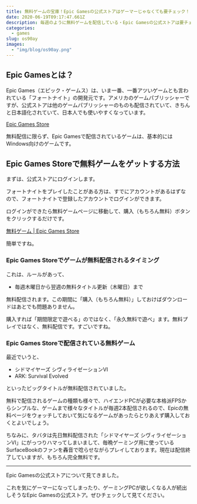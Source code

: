 ```yaml
---
title: 無料ゲームの宝庫！Epic Gamesの公式ストアはゲーマーじゃなくても要チェック！
date: 2020-06-19T09:17:47.661Z
description: 毎週のように無料ゲームを配信している・Epic Gamesの公式ストアは要チェック！Epic Gamesの特徴や無料ゲームの獲得方法などをまとめました。
categories:
  - games
slug: os90ay
images:
  - "img/blog/os90ay.png"
---
```

## Epic Gamesとは？

Epic Games（エピック・ゲームス）は、いま一番、一番アツいゲームとも言われている「フォートナイト」の開発元です。アメリカのゲームパブリッシャーですが、公式ストアは他のゲームパブリッシャーのものも配信されていて、きちんと日本語化されていて、日本人でも使いやすくなっています。

[Epic Games Store](https://www.epicgames.com/store/ja/)

無料配信に限らず、Epic Gamesで配信されているゲームは、基本的にはWindows向けのゲームです。

## Epic Games Storeで無料ゲームをゲットする方法

まずは、公式ストアにログインします。

フォートナイトをプレイしたことがある方は、すでにアカウントがあるはずなので、フォートナイトで登録したアカウントでログインができます。

ログインができたら無料ゲームページに移動して、購入（もちろん無料）ボタンをクリックするだけです。

[無料ゲーム | Epic Games Store](https://www.epicgames.com/store/ja/free-games)

簡単ですね。

### Epic Games Storeでゲームが無料配信されるタイミング

これは、ルールがあって、

- 毎週木曜日から翌週の無料タイトル更新（木曜日）まで

無料配信されます。この期間に「購入（もちろん無料）」しておけばダウンロードはあとでも問題ありません。

購入すれば「期間限定で遊べる」のではなく、「永久無料で遊べ」ます。無料プレイではなく、無料配信です。すごいですね。

### Epic Games Storeで配信されている無料ゲーム

最近でいうと、

- シドマイヤーズ シヴィライゼーションVI
- ARK: Survival Evolved

といったビッグタイトルが無料配信されていました。

無料で配信されるゲームの種類も様々で、ハイエンドPCが必要な本格派FPSからシンプルな、ゲームまで様々なタイトルが毎週2本配信されるので、Epicの無料ページをウォッチしておいて気になるゲームがあったらとりあえず購入しておくとよいでしょう。

ちなみに、タバタは先日無料配信された「シドマイヤーズ シヴィライゼーションVI」にがっつりハマってしまいまして、毎晩ゲーミング用に使っているSurfaceBookのファンを轟音で唸らせながらプレイしております。現在は配信終了していますが、もちろん完全無料です。

---

Epic Gamesの公式ストアについて見てきました。

これを気にゲーマーになってしまったり、ゲーミングPCが欲しくなる人が続出しそうなEpic Gamesの公式ストア。ぜひチェックして見てください。
